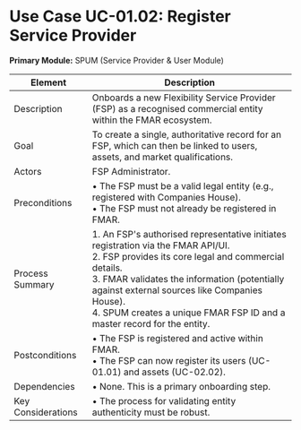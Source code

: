 # Use Case UC-01.02: Register Service Provider  
**Primary Module:** SPUM (Service Provider & User Module)  

| Element          | Description                                                                                                                                     |
|------------------|-------------------------------------------------------------------------------------------------------------------------------------------------|
| Description      | Onboards a new Flexibility Service Provider (FSP) as a recognised commercial entity within the FMAR ecosystem.                                  |
| Goal             | To create a single, authoritative record for an FSP, which can then be linked to users, assets, and market qualifications.                     |
| Actors           | FSP Administrator.                                                                                                                              |
| Preconditions    | • The FSP must be a valid legal entity (e.g., registered with Companies House). <br> • The FSP must not already be registered in FMAR.         |
| Process Summary  | 1. An FSP's authorised representative initiates registration via the FMAR API/UI. <br> 2. FSP provides its core legal and commercial details. <br> 3. FMAR validates the information (potentially against external sources like Companies House). <br> 4. SPUM creates a unique FMAR FSP ID and a master record for the entity. |
| Postconditions   | • The FSP is registered and active within FMAR. <br> • The FSP can now register its users (UC-01.01) and assets (UC-02.02).                    |
| Dependencies     | • None. This is a primary onboarding step.                                                                                                      |
| Key Considerations | • The process for validating entity authenticity must be robust.                                                                               |
